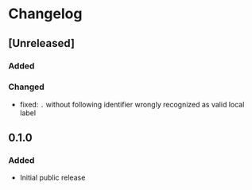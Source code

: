 # Changelog

## [Unreleased]

### Added

### Changed

- fixed: `.` without following identifier wrongly recognized as valid local label
          

## 0.1.0

### Added

- Initial public release
